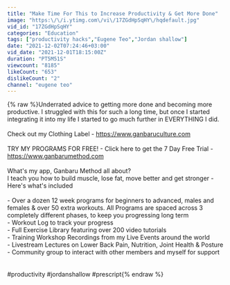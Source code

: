 ```yaml
---
title: "Make Time For This to Increase Productivity & Get More Done"
image: "https:\/\/i.ytimg.com\/vi\/17ZGdHpSqHY\/hqdefault.jpg"
vid_id: "17ZGdHpSqHY"
categories: "Education"
tags: ["productivity hacks","Eugene Teo","Jordan shallow"]
date: "2021-12-02T07:24:46+03:00"
vid_date: "2021-12-01T18:15:00Z"
duration: "PT5M51S"
viewcount: "8185"
likeCount: "653"
dislikeCount: "2"
channel: "eugene teo"
---
```

{% raw %}Underrated advice to getting more done and becoming more productive. I struggled with this for such a long time, but once I started integrating it into my life I started to go much further in EVERYTHING I did. <br /><br />Check out my Clothing Label - <a rel="nofollow" target="blank" href="https://www.ganbaruculture.com">https://www.ganbaruculture.com</a><br /><br />TRY MY PROGRAMS FOR FREE! - Click here to get the 7 Day Free Trial - <a rel="nofollow" target="blank" href="https://www.ganbarumethod.com">https://www.ganbarumethod.com</a><br /><br />What's my app, Ganbaru Method all about? <br />I teach you how to build muscle, lose fat, move better and get stronger - Here's what's included<br /><br />- Over a dozen 12 week programs for beginners to advanced, males and females &amp; over 50 extra workouts. All Programs are spaced across 3 completely different phases, to keep you progressing long term<br />- Workout Log to track your progress<br />- Full Exercise Library featuring over 200 video tutorials<br />- Training Workshop Recordings from my Live Events around the world<br />- Livestream Lectures on Lower Back Pain, Nutrition, Joint Health &amp; Posture<br />- Community group to interact with other members and myself for support<br /><br /><br />#productivity #jordanshallow #prescript{% endraw %}
